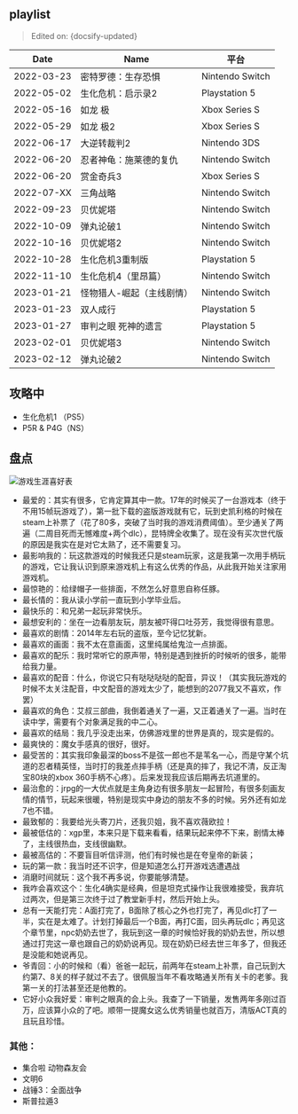 ## playlist

> Edited on: {docsify-updated}

Date | Name | 平台
--- | --- | ---
2022-03-23 | 密特罗德：生存恐惧 | Nintendo Switch
2022-05-02 | 生化危机：启示录2 | Playstation 5
2022-05-16 | 如龙 极 | Xbox Series S
2022-05-29 | 如龙 极2 | Xbox Series S
2022-06-17 | 大逆转裁判2 | Nintendo 3DS
2022-06-20 | 忍者神龟：施莱德的复仇 | Nintendo Switch
2022-06-20 | 赏金奇兵3 | Xbox Series S
2022-07-XX | 三角战略  | Nintendo Switch
2022-09-23 | 贝优妮塔 | Nintendo Switch
2022-10-09 | 弹丸论破1 | Nintendo Switch
2022-10-16 | 贝优妮塔2 | Nintendo Switch
2022-10-28 | 生化危机3重制版 | Playstation 5
2022-11-10 | 生化危机4（里昂篇） | Nintendo Switch
2023-01-21 | 怪物猎人-崛起（主线剧情）| Nintendo Switch
2023-01-23 | 双人成行 | Playstation 5
2023-01-27 | 审判之眼 死神的遗言 | Playstation 5
2023-02-01 | 贝优妮塔3 | Nintendo Switch
2023-02-12 | 弹丸论破2 | Nintendo Switch

## 攻略中
- 生化危机1 （PS5）
- P5R & P4G（NS）

## 盘点
![游戏生涯喜好表](http://tva1.sinaimg.cn/large/006Yck2Bgy1hb69e746xwj31nk1vkkjl.jpg)

- 最爱的：其实有很多，它肯定算其中一款。17年的时候买了一台游戏本（终于不用15帧玩游戏了），第一批下载的盗版游戏就有它，玩到史凯利格的时候在steam上补票了（花了80多，突破了当时我的游戏消费阈值）。至少通关了两遍（二周目死而无憾难度+两个dlc），昆特牌全收集了。现在没有买次世代版的原因是我实在是对它太熟了，还不需要复习。
- 最影响我的：玩这款游戏的时候我还只是steam玩家，这是我第一次用手柄玩的游戏，它让我认识到原来游戏机上有这么优秀的作品，从此我开始关注家用游戏机。
- 最惊艳的：给绿帽子一些排面，不然怎么好意思自称任豚。
- 最长情的：我从读小学前一直玩到小学毕业后。
- 最快乐的：和兄弟一起玩非常快乐。
- 最想安利的：坐在一边看朋友玩，朋友被吓得口吐芬芳，我觉得很有意思。
- 最喜欢的剧情：2014年左右玩的盗版，至今记忆犹新。
- 最喜欢的画面：我不太在意画面，这里纯属给鬼泣一点排面。
- 最喜欢的配乐：我时常听它的原声带，特别是遇到挫折的时候听的很多，能带给我力量。  
- 最喜欢的配音：什么，你说它只有哒哒哒哒的配音，异议！（其实我玩游戏的时候不太关注配音，中文配音的游戏太少了，能想到的2077我又不喜欢，作罢）
- 最喜欢的角色：艾叔三部曲，我倒着通关了一遍，又正着通关了一遍。当时在读中学，需要有个对象满足我的中二心。
- 最喜欢的结局：我几乎没走出来，仿佛游戏里的世界是真的，现实是假的。
- 最爽快的：魔女手感真的很好，很好。
- 最受苦的：其实我印象最深的boss不是弦一郎也不是苇名一心，而是守某个坑道的忍者精英怪，当时打的我差点摔手柄（还是真的摔了，我记不清，反正淘宝80块的xbox 360手柄不心疼）。后来发现我应该后期再去坑道里的。
- 最治愈的：jrpg的一大优点就是主角身边有很多朋友一起冒险，有很多刻画友情的情节，玩起来很暖，特别是现实中身边的朋友不多的时候。另外还有如龙7也不错。
- 最致郁的：我要给光头寄刀片，还我贝姐，我不喜欢薇欧拉！
- 最被低估的：xgp里，本来只是下载来看看，结果玩起来停不下来，剧情太棒了，主线很热血，支线很幽默。
- 最被高估的：不要盲目听信评测，他们有时候也是在夸皇帝的新装；
- 玩的第一款：我当时还不识字，但是知道怎么打开游戏选遭遇战
- 消磨时间就玩：这个我不再多说，你要能够清楚。
- 我咋会喜欢这个：生化4确实是经典，但是坦克式操作让我很难接受，我弃坑过两次，但是第三次终于过了教堂新手村，然后开始上头。
- 总有一天能打完：A面打完了，B面除了核心之外也打完了，再见dlc打了一半，实在是太难了。计划打掉最后一个B面，再打C面，回头再玩dlc；再见这个章节里，npc奶奶去世了，我玩到这一章的时候恰好我的奶奶去世，所以想通过打完这一章也跟自己的奶奶说再见。现在奶奶已经去世三年多了，但我还是没能和她说再见。
- 爷青回：小的时候和（看）爸爸一起玩，前两年在steam上补票，自己玩到大约第7、8关的样子就过不去了。很佩服当年不看攻略通关所有关卡的老爹。我第一关的打法甚至还是他教的。
- 它好小众我好爱：审判之眼真的会上头。我查了一下销量，发售两年多刚过百万，应该算小众的了吧。顺带一提魔女这么优秀销量也就百万，清版ACT真的且玩且珍惜。

### 其他：
- 集合啦 动物森友会
- 文明6
- 战锤3：全面战争
- 斯普拉遁3
